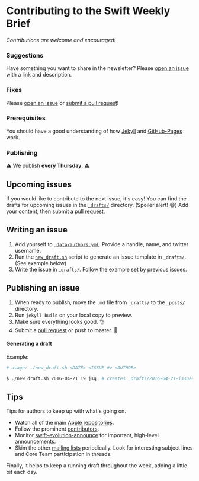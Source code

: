 # Contributing to the Swift Weekly Brief

*Contributions are welcome and encouraged!*

### Suggestions

Have something you want to share in the newsletter? Please [open an issue][issueLink] with a link and description.

### Fixes

Please [open an issue][issueLink] or [submit a pull request][prLink]!

### Prerequisites

You should have a good understanding of how [Jekyll](http://jekyllrb.com) and [GitHub-Pages](https://pages.github.com) work.

### Publishing

:warning: We publish **every Thursday**. :warning:

## Upcoming issues

If you would like to contribute to the next issue, it's easy! You can find the drafts for upcoming issues in the [`_drafts/`](https://github.com/SwiftWeekly/swiftweekly.github.io/tree/master/_drafts) directory. (Spoiler alert! :smile:) Add your content, then submit a [pull request][prLink].

## Writing an issue

1. Add yourself to [`_data/authors.yml`](https://github.com/SwiftWeekly/swiftweekly.github.io/blob/master/_data/authors.yml). Provide a handle, name, and twitter username.
2. Run the [`new_draft.sh`](https://github.com/SwiftWeekly/swiftweekly.github.io/blob/master/new_draft.sh) script to generate an issue template in `_drafts/`. (See example below)
3. Write the issue in _`drafts/`. Follow the example set by previous issues.
 
## Publishing an issue

1. When ready to publish, move the `.md` file from `_drafts/` to the `_posts/` directory.
2. Run `jekyll build` on your local copy to preview.
3. Make sure everything looks good. :ok_hand:
4. Submit a [pull request][prLink] or push to master. :tada:

#### Generating a draft

Example:

```bash
# usage: ./new_draft.sh <DATE> <ISSUE #> <AUTHOR>

$ ./new_draft.sh 2016-04-21 19 jsq  # creates _drafts/2016-04-21-issue-19.md 
```

## Tips

Tips for authors to keep up with what's going on.

- Watch all of the main [Apple repositories](https://github.com/apple).
- Follow the prominent [contributors](https://github.com/orgs/apple/people).
- Monitor [swift-evolution-announce](https://lists.swift.org/pipermail/swift-evolution-announce/) for important, high-level announcements.
- Skim the other [mailing lists](https://lists.swift.org/mailman/listinfo) periodically. Look for interesting subject lines and Core Team participation in threads.
 
Finally, it helps to keep a running draft throughout the week, adding a little bit each day.

[issueLink]:https://github.com/SwiftWeekly/swiftweekly.github.io/issues/new
[prLink]:https://github.com/SwiftWeekly/swiftweekly.github.io/compare
